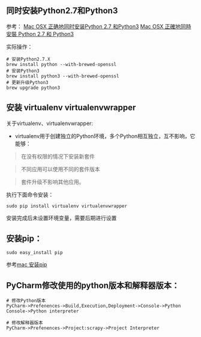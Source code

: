 ## 同时安装Python2.7和Python3

参考：
[Mac OSX 正确地同时安装Python 2.7 和Python3](http://www.jianshu.com/p/51811fa24752)
[Mac OSX 正確地同時安裝 Python 2.7 和 Python3](https://stringpiggy.hpd.io/mac-osx-python3-dual-install/#step3)

实际操作：

```
# 安装Python2.7.X
brew install python --with-brewed-openssl
# 安装Python3
brew install python3 --with-brewed-openssl
# 更新升级Python3
brew upgrade python3
```

## 安装 virtualenv virtualenvwrapper

关于virtualenv、virtualenvwrapper:

* virtualenv用于创建独立的Python环境，多个Python相互独立，互不影响，它能够：

> 在没有权限的情况下安装新套件

> 不同应用可以使用不同的套件版本

> 套件升级不影响其他应用。

执行下面命令安装：

```
sudo pip install virtualenv virtualenvwrapper
```

安装完成后未设置环境变量，需要后期进行设置

## 安装pip：

```
sudo easy_install pip
```

参考[mac 安装pip](http://www.jianshu.com/p/f4b78fc5b163)

## PyCharm修改使用的python版本和解释器版本：

```
# 修改Python版本
PyCharm->Prefenences->Build,Execution,Deployment->Console->Python Console->Python interpreter

# 修改解释器版本
PyCharm->Prefenences->Project:scrapy->Project Interpreter
```

